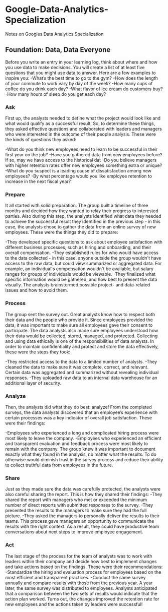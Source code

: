 # Google-Data-Analytics-Specialization
Notes on Googles Data Analytics Specialization
## Foundation: Data, Data Everyone
Before you write an entry in your learning log, think about where and how you use data to make decisions. You will create a list of at least five questions that you might use data to answer. Here are a few examples to inspire you:
-What’s the best time to go to the gym?
-How does the length of your commute to work vary by day of the week?
-How many cups of coffee do you drink each day?
-What flavor of ice cream do customers buy?
-How many hours of sleep do you get each day? 
### Ask
First up, the analysts needed to define what the project would look like and what would qualify as a successful result. So, to determine these things, they asked effective questions and collaborated with leaders and managers who were interested in the outcome of their people analysis. These were the kinds of questions they asked:

-What do you think new employees need to learn to be successful in their first year on the job? 
-Have you gathered data from new employees before? If so, may we have access to the historical dat
-Do you believe managers with higher retention rates offer new employees something extra or unique?
-What do you suspect is a leading cause of dissatisfaction among new employees?
-By what percentage would you like employee retention to increase in the next fiscal year?
### Prepare
It all started with solid preparation. The group built a timeline of three months and decided how they wanted to relay their progress to interested parties. Also during this step, the analysts identified what data they needed to achieve the successful result they identified in the previous step - in this case, the analysts chose to gather the data from an online survey of new employees. These were the things they did to prepare:

-They developed specific questions to ask about employee satisfaction with different business processes, such as hiring and onboarding, and their overall compensation. 
-They established rules for who would have access to the data collected - in this case, anyone outside the group wouldn't have access to the raw data, but could view summarized or aggregated data. For example, an individual's compensation wouldn't be available, but salary ranges for groups of individuals would be viewable. 
-They finalized what specific information would be gathered, and how best to present the data visually. The analysts brainstormed possible project- and data-related issues and how to avoid them. 
### Process
The group sent the survey out. Great analysts know how to respect both their data and the people who provide it. Since employees provided the data, it was important to make sure all employees gave their consent to participate. The data analysts also made sure employees understood how their data would be collected, stored, managed, and protected. Collecting and using data ethically is one of the responsibilities of data analysts. In order to maintain confidentiality and protect and store the data effectively, these were the steps they took:

-They restricted access to the data to a limited number of analysts.
-They cleaned the data to make sure it was complete, correct, and relevant. Certain data was aggregated and summarized without revealing individual responses. 
-They uploaded raw data to an internal data warehouse for an additional layer of security.
### Analyze
Then, the analysts did what they do best: analyze! From the completed surveys, the data analysts discovered that an employee’s experience with certain processes was a key indicator of overall job satisfaction. These were their findings:

-Employees who experienced a long and complicated hiring process were most likely to leave the company. 
-Employees who experienced an efficient and transparent evaluation and feedback process were most likely to remain with the company. 
The group knew it was important to document exactly what they found in the analysis, no matter what the results. To do otherwise would diminish trust in the survey process and reduce their ability to collect truthful data from employees in the future. 
### Share
Just as they made sure the data was carefully protected, the analysts were also careful sharing the report. This is how they shared their findings:
-They shared the report with managers who met or exceeded the minimum number of direct reports with submitted responses to the survey. 
-They presented the results to the managers to make sure they had the full picture. 
-They asked the managers to personally deliver the results to their teams. 
This process gave managers an opportunity to communicate the results with the right context. As a result, they could have productive team conversations about next steps to improve employee engagement. 
### Act
The last stage of the process for the team of analysts was to work with leaders within their company and decide how best to implement changes and take actions based on the findings. These were their recommendations: 
-Standardize the hiring and evaluation process for employees based on the most efficient and transparent practices. 
-Conduct the same survey annually and compare results with those from the previous year. 
A year later, the same survey was distributed to employees. Analysts anticipated that a comparison between the two sets of results would indicate that the action plan worked. Turns out, the changes improved the retention rate for new employees and the actions taken by leaders were successful! 






